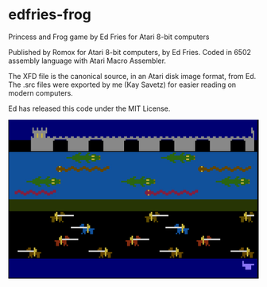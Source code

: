 # edfries-frog
Princess and Frog game by Ed Fries for Atari 8-bit computers

Published by Romox for Atari 8-bit computers, by Ed Fries. Coded in 6502 assembly language with Atari Macro Assembler. 

The XFD file is the canonical source, in an Atari disk image format, from Ed. The .src files were exported by me (Kay Savetz) for easier reading on modern computers.

Ed has released this code under the MIT License. 

![screenshot](frog.jpg)
